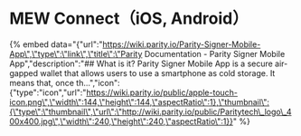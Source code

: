 # MEW Connect（iOS, Android）

{% embed data="{\"url\":\"https://wiki.parity.io/Parity-Signer-Mobile-App\",\"type\":\"link\",\"title\":\"Parity Documentation - Parity Signer Mobile App\",\"description\":\"\#\# What is it? Parity Signer Mobile App is a secure air-gapped wallet that allows users to use a smartphone as cold storage. It means that, once th...\",\"icon\":{\"type\":\"icon\",\"url\":\"https://wiki.parity.io/public/apple-touch-icon.png\",\"width\":144,\"height\":144,\"aspectRatio\":1},\"thumbnail\":{\"type\":\"thumbnail\",\"url\":\"http://wiki.parity.io/public/Paritytech\_logo\_400x400.jpg\",\"width\":240,\"height\":240,\"aspectRatio\":1}}" %}

